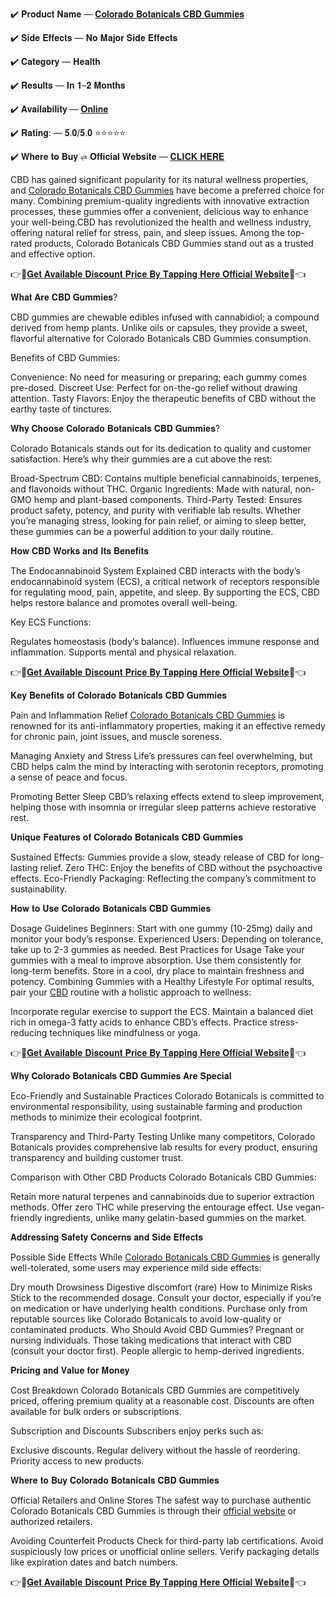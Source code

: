 ✔️ 𝐏𝐫𝐨𝐝𝐮𝐜𝐭 𝐍𝐚𝐦𝐞 — [𝐂𝐨𝐥𝐨𝐫𝐚𝐝𝐨 𝐁𝐨𝐭𝐚𝐧𝐢𝐜𝐚𝐥𝐬 𝐂𝐁𝐃 𝐆𝐮𝐦𝐦𝐢𝐞𝐬](https://supplementcarts.com/get-colorado-botanicals-cbd-gummies/)

✔️ 𝐒𝐢𝐝𝐞 𝐄𝐟𝐟𝐞𝐜𝐭𝐬 — 𝐍𝐨 𝐌𝐚𝐣𝐨𝐫 𝐒𝐢𝐝𝐞 𝐄𝐟𝐟𝐞𝐜𝐭𝐬 

✔️ 𝐂𝐚𝐭𝐞𝐠𝐨𝐫𝐲 — 𝐇𝐞𝐚𝐥𝐭𝐡 

✔️ 𝐑𝐞𝐬𝐮𝐥𝐭𝐬 — 𝐈𝐧 𝟏–𝟐 𝐌𝐨𝐧𝐭𝐡𝐬 

✔️ 𝐀𝐯𝐚𝐢𝐥𝐚𝐛𝐢𝐥𝐢𝐭𝐲 — [𝐎𝐧𝐥𝐢𝐧𝐞](https://www.facebook.com/Colorado.Botanicals.CBD.Gummies.Buy) 

✔️ 𝐑𝐚𝐭𝐢𝐧𝐠: — 𝟓.𝟎/𝟓.𝟎 ⭐⭐⭐⭐⭐ 

✔️ 𝐖𝐡𝐞𝐫𝐞 𝐭𝐨 𝐁𝐮𝐲 ⇌ 𝐎𝐟𝐟𝐢𝐜𝐢𝐚𝐥 𝐖𝐞𝐛𝐬𝐢𝐭𝐞 — [𝐂𝐋𝐈𝐂𝐊 𝐇𝐄𝐑𝐄](https://supplementcarts.com/get-colorado-botanicals-cbd-gummies/)


CBD has gained significant popularity for its natural wellness properties, and [Colorado Botanicals CBD Gummies](https://supplementcarts.com/get-colorado-botanicals-cbd-gummies/) have become a preferred choice for many. Combining premium-quality ingredients with innovative extraction processes, these gummies offer a convenient, delicious way to enhance your well-being.CBD has revolutionized the health and wellness industry, offering natural relief for stress, pain, and sleep issues. Among the top-rated products, Colorado Botanicals CBD Gummies stand out as a trusted and effective option.

👉💊[𝐆𝐞𝐭 𝐀𝐯𝐚𝐢𝐥𝐚𝐛𝐥𝐞 𝐃𝐢𝐬𝐜𝐨𝐮𝐧𝐭 𝐏𝐫𝐢𝐜𝐞 𝐁𝐲 𝐓𝐚𝐩𝐩𝐢𝐧𝐠 𝐇𝐞𝐫𝐞 𝐎𝐟𝐟𝐢𝐜𝐢𝐚𝐥 𝐖𝐞𝐛𝐬𝐢𝐭𝐞](https://supplementcarts.com/get-colorado-botanicals-cbd-gummies/)💊👈

𝐖𝐡𝐚𝐭 𝐀𝐫𝐞 𝐂𝐁𝐃 𝐆𝐮𝐦𝐦𝐢𝐞𝐬?

CBD gummies are chewable edibles infused with cannabidiol; a compound derived from hemp plants. Unlike oils or capsules, they provide a sweet, flavorful alternative for Colorado Botanicals CBD Gummies consumption.

Benefits of CBD Gummies:

Convenience: No need for measuring or preparing; each gummy comes pre-dosed.
Discreet Use: Perfect for on-the-go relief without drawing attention.
Tasty Flavors: Enjoy the therapeutic benefits of CBD without the earthy taste of tinctures.

𝐖𝐡𝐲 𝐂𝐡𝐨𝐨𝐬𝐞 𝐂𝐨𝐥𝐨𝐫𝐚𝐝𝐨 𝐁𝐨𝐭𝐚𝐧𝐢𝐜𝐚𝐥𝐬 𝐂𝐁𝐃 𝐆𝐮𝐦𝐦𝐢𝐞𝐬?

Colorado Botanicals stands out for its dedication to quality and customer satisfaction. Here’s why their gummies are a cut above the rest:

Broad-Spectrum CBD: Contains multiple beneficial cannabinoids, terpenes, and flavonoids without THC.
Organic Ingredients: Made with natural, non-GMO hemp and plant-based components.
Third-Party Tested: Ensures product safety, potency, and purity with verifiable lab results.
Whether you’re managing stress, looking for pain relief, or aiming to sleep better, these gummies can be a powerful addition to your daily routine.

𝐇𝐨𝐰 𝐂𝐁𝐃 𝐖𝐨𝐫𝐤𝐬 𝐚𝐧𝐝 𝐈𝐭𝐬 𝐁𝐞𝐧𝐞𝐟𝐢𝐭𝐬

The Endocannabinoid System Explained
CBD interacts with the body’s endocannabinoid system (ECS), a critical network of receptors responsible for regulating mood, pain, appetite, and sleep. By supporting the ECS, CBD helps restore balance and promotes overall well-being.

Key ECS Functions:

Regulates homeostasis (body’s balance).
Influences immune response and inflammation.
Supports mental and physical relaxation.

👉💊[𝐆𝐞𝐭 𝐀𝐯𝐚𝐢𝐥𝐚𝐛𝐥𝐞 𝐃𝐢𝐬𝐜𝐨𝐮𝐧𝐭 𝐏𝐫𝐢𝐜𝐞 𝐁𝐲 𝐓𝐚𝐩𝐩𝐢𝐧𝐠 𝐇𝐞𝐫𝐞 𝐎𝐟𝐟𝐢𝐜𝐢𝐚𝐥 𝐖𝐞𝐛𝐬𝐢𝐭𝐞](https://supplementcarts.com/get-colorado-botanicals-cbd-gummies/)💊👈

𝐊𝐞𝐲 𝐁𝐞𝐧𝐞𝐟𝐢𝐭𝐬 𝐨𝐟 𝐂𝐨𝐥𝐨𝐫𝐚𝐝𝐨 𝐁𝐨𝐭𝐚𝐧𝐢𝐜𝐚𝐥𝐬 𝐂𝐁𝐃 𝐆𝐮𝐦𝐦𝐢𝐞𝐬

Pain and Inflammation Relief
[Colorado Botanicals CBD Gummies](https://supplementcarts.com/get-colorado-botanicals-cbd-gummies/) is renowned for its anti-inflammatory properties, making it an effective remedy for chronic pain, joint issues, and muscle soreness.

Managing Anxiety and Stress
Life’s pressures can feel overwhelming, but CBD helps calm the mind by interacting with serotonin receptors, promoting a sense of peace and focus.

Promoting Better Sleep
CBD’s relaxing effects extend to sleep improvement, helping those with insomnia or irregular sleep patterns achieve restorative rest.

𝐔𝐧𝐢𝐪𝐮𝐞 𝐅𝐞𝐚𝐭𝐮𝐫𝐞𝐬 𝐨𝐟 𝐂𝐨𝐥𝐨𝐫𝐚𝐝𝐨 𝐁𝐨𝐭𝐚𝐧𝐢𝐜𝐚𝐥𝐬 𝐂𝐁𝐃 𝐆𝐮𝐦𝐦𝐢𝐞𝐬

Sustained Effects: Gummies provide a slow, steady release of CBD for long-lasting relief.
Zero THC: Enjoy the benefits of CBD without the psychoactive effects.
Eco-Friendly Packaging: Reflecting the company’s commitment to sustainability.

𝐇𝐨𝐰 𝐭𝐨 𝐔𝐬𝐞 𝐂𝐨𝐥𝐨𝐫𝐚𝐝𝐨 𝐁𝐨𝐭𝐚𝐧𝐢𝐜𝐚𝐥𝐬 𝐂𝐁𝐃 𝐆𝐮𝐦𝐦𝐢𝐞𝐬

Dosage Guidelines
Beginners: Start with one gummy (10-25mg) daily and monitor your body’s response.
Experienced Users: Depending on tolerance, take up to 2-3 gummies as needed.
Best Practices for Usage
Take your gummies with a meal to improve absorption.
Use them consistently for long-term benefits.
Store in a cool, dry place to maintain freshness and potency.
Combining Gummies with a Healthy Lifestyle
For optimal results, pair your [CBD](https://thebuzzbyte.com/colorado-botanicals-cbd-gummies/) routine with a holistic approach to wellness:

Incorporate regular exercise to support the ECS.
Maintain a balanced diet rich in omega-3 fatty acids to enhance CBD’s effects.
Practice stress-reducing techniques like mindfulness or yoga.

👉💊[𝐆𝐞𝐭 𝐀𝐯𝐚𝐢𝐥𝐚𝐛𝐥𝐞 𝐃𝐢𝐬𝐜𝐨𝐮𝐧𝐭 𝐏𝐫𝐢𝐜𝐞 𝐁𝐲 𝐓𝐚𝐩𝐩𝐢𝐧𝐠 𝐇𝐞𝐫𝐞 𝐎𝐟𝐟𝐢𝐜𝐢𝐚𝐥 𝐖𝐞𝐛𝐬𝐢𝐭𝐞](https://supplementcarts.com/get-colorado-botanicals-cbd-gummies/)💊👈

𝐖𝐡𝐲 𝐂𝐨𝐥𝐨𝐫𝐚𝐝𝐨 𝐁𝐨𝐭𝐚𝐧𝐢𝐜𝐚𝐥𝐬 𝐂𝐁𝐃 𝐆𝐮𝐦𝐦𝐢𝐞𝐬 𝐀𝐫𝐞 𝐒𝐩𝐞𝐜𝐢𝐚𝐥

Eco-Friendly and Sustainable Practices
Colorado Botanicals is committed to environmental responsibility, using sustainable farming and production methods to minimize their ecological footprint.

Transparency and Third-Party Testing
Unlike many competitors, Colorado Botanicals provides comprehensive lab results for every product, ensuring transparency and building customer trust.

Comparison with Other CBD Products
Colorado Botanicals CBD Gummies:

Retain more natural terpenes and cannabinoids due to superior extraction methods.
Offer zero THC while preserving the entourage effect.
Use vegan-friendly ingredients, unlike many gelatin-based gummies on the market.

𝐀𝐝𝐝𝐫𝐞𝐬𝐬𝐢𝐧𝐠 𝐒𝐚𝐟𝐞𝐭𝐲 𝐂𝐨𝐧𝐜𝐞𝐫𝐧𝐬 𝐚𝐧𝐝 𝐒𝐢𝐝𝐞 𝐄𝐟𝐟𝐞𝐜𝐭𝐬

Possible Side Effects
While [Colorado Botanicals CBD Gummies](https://www.facebook.com/Colorado.Botanicals.CBD.Gummies.Buy) is generally well-tolerated, some users may experience mild side effects:

Dry mouth
Drowsiness
Digestive discomfort (rare)
How to Minimize Risks
Stick to the recommended dosage.
Consult your doctor, especially if you’re on medication or have underlying health conditions.
Purchase only from reputable sources like Colorado Botanicals to avoid low-quality or contaminated products.
Who Should Avoid CBD Gummies?
Pregnant or nursing individuals.
Those taking medications that interact with CBD (consult your doctor first).
People allergic to hemp-derived ingredients.

𝐏𝐫𝐢𝐜𝐢𝐧𝐠 𝐚𝐧𝐝 𝐕𝐚𝐥𝐮𝐞 𝐟𝐨𝐫 𝐌𝐨𝐧𝐞𝐲

Cost Breakdown
Colorado Botanicals CBD Gummies are competitively priced, offering premium quality at a reasonable cost. Discounts are often available for bulk orders or subscriptions.

Subscription and Discounts
Subscribers enjoy perks such as:

Exclusive discounts.
Regular delivery without the hassle of reordering.
Priority access to new products.

𝐖𝐡𝐞𝐫𝐞 𝐭𝐨 𝐁𝐮𝐲 𝐂𝐨𝐥𝐨𝐫𝐚𝐝𝐨 𝐁𝐨𝐭𝐚𝐧𝐢𝐜𝐚𝐥𝐬 𝐂𝐁𝐃 𝐆𝐮𝐦𝐦𝐢𝐞𝐬

Official Retailers and Online Stores
The safest way to purchase authentic Colorado Botanicals CBD Gummies is through their [official website](https://supplementcarts.com/get-colorado-botanicals-cbd-gummies/) or authorized retailers.

Avoiding Counterfeit Products
Check for third-party lab certifications.
Avoid suspiciously low prices or unofficial online sellers.
Verify packaging details like expiration dates and batch numbers.

👉💊[𝐆𝐞𝐭 𝐀𝐯𝐚𝐢𝐥𝐚𝐛𝐥𝐞 𝐃𝐢𝐬𝐜𝐨𝐮𝐧𝐭 𝐏𝐫𝐢𝐜𝐞 𝐁𝐲 𝐓𝐚𝐩𝐩𝐢𝐧𝐠 𝐇𝐞𝐫𝐞 𝐎𝐟𝐟𝐢𝐜𝐢𝐚𝐥 𝐖𝐞𝐛𝐬𝐢𝐭𝐞](https://supplementcarts.com/get-colorado-botanicals-cbd-gummies/)💊👈

